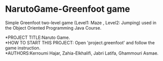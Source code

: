 # NarutoGame-Greenfoot game

Simple Greenfoot two-level game (Level1: Maze , Level2: Jumping) used in the Object Oriented Programming Java Course.


*PROJECT TITLE:Naruto Game.<br />
*HOW TO START THIS PROJECT: Open 'project.greenfoot' and follow the game instruction.<br />
*AUTHORS:Kerroumi Hajar, Zahia-Elkhalifi, Jabri Latifa, Ghammouri Asmae.
